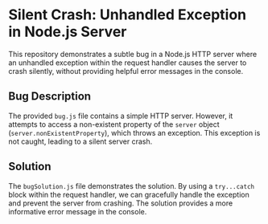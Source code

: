 # Silent Crash: Unhandled Exception in Node.js Server

This repository demonstrates a subtle bug in a Node.js HTTP server where an unhandled exception within the request handler causes the server to crash silently, without providing helpful error messages in the console.

## Bug Description

The provided `bug.js` file contains a simple HTTP server.  However, it attempts to access a non-existent property of the `server` object (`server.nonExistentProperty`), which throws an exception.  This exception is not caught, leading to a silent server crash.

## Solution

The `bugSolution.js` file demonstrates the solution.  By using a `try...catch` block within the request handler, we can gracefully handle the exception and prevent the server from crashing.  The solution provides a more informative error message in the console.